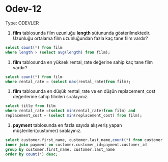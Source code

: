 # Odev-12

Type: ODEVLER

1. **film** tablosunda film uzunluğu **length** sütununda gösterilmektedir. Uzunluğu ortalama film uzunluğundan fazla kaç tane film vardır?

```sql
select count(*) from film
where length > (select avg(length) from film);
```

1. **film** tablosunda en yüksek rental_rate değerine sahip kaç tane film vardır?

```sql
select count(*) from film
where rental_rate = (select max(rental_rate)from film);
```

1. **film** tablosunda en düşük rental_rate ve en düşün replacement_cost değerlerine sahip filmleri sıralayınız.

```sql
select title from film
where rental_rate =(select min(rental_rate)from film) and 
replacement_cost = (select min(replacement_cost) from film);
```

1. **payment** tablosunda en fazla sayıda alışveriş yapan müşterileri(customer) sıralayınız.

```sql
select customer.first_name, customer.last_name,count(*) from customer
inner join payment on customer.customer_id=payment.customer_id
group by customer.first_name, customer.last_name
order by count(*) desc;
```